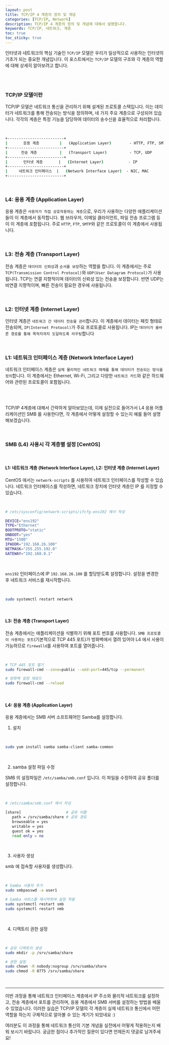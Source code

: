 ```yaml
---
layout: post
title: TCP/IP 4 계층의 정의 및 개념
categories: [TCP/IP, Network]
description: TCP/IP 4 계층의 정의 및 개념에 대해서 설명합니다.
keywords: TCP/IP, 네트워크, 계층
toc: true
toc_sticky: true
---
```



인터넷과 네트워크의 핵심 기술인 `TCP/IP` 모델은 우리가 일상적으로 사용하는 인터넷의 기초가 되는 중요한 개념입니다. 
이 포스트에서는 `TCP/IP` 모델의 구조와 각 계층의 역할에 대해 상세히 알아보려고 합니다. 


<br>
<br>


### TCP/IP 모델이란

TCP/IP 모델은 네트워크 통신을 관리하기 위해 설계된 프로토콜 스택입니다. 이는 데이터가 네트워크를 통해 전송되는 방식을 정의하며, 네 가지 주요 계층으로 구성되어 있습니다. 각각의 계층은 특정 기능을 담당하여 데이터의 송수신을 효율적으로 처리합니다.

<br>

```sh
+-------------------------+
|       응용 계층         |   (Application Layer)        - HTTP, FTP, SMTP
+-------------------------+
|      전송 계층          |   (Transport Layer)          - TCP, UDP
+-------------------------+
|       인터넷 계층       |   (Internet Layer)           - IP
+-------------------------+
|     네트워크 인터페이스  |   (Network Interface Layer)  - NIC, MAC
+-------------------------+
```


<br>


### L4: 응용 계층 (Application Layer)

응용 계층은 `사용자가 직접 상호작용하는 계층`으로, 우리가 사용하는 다양한 애플리케이션들이 이 계층에서 동작합니다.
웹 브라우저, 이메일 클라이언트, 파일 전송 프로그램 등이 이 계층에 포함됩니다. 주로 `HTTP`, `FTP`, `SMTP`와 같은 프로토콜이 이 계층에서 사용됩니다.


<br>


### L3: 전송 계층 (Transport Layer)

전송 계층은 `데이터의 신뢰성`과 `순서를 보장`하는 역할을 합니다. 이 계층에서는 주로 `TCP(Transmission Control Protocol)`와 `UDP(User Datagram Protocol)`가 사용됩니다. 
TCP는 연결 지향적이며 데이터의 신뢰성 있는 전송을 보장합니다. 반면 UDP는 비연결 지향적이며, 빠른 전송이 필요한 경우에 사용됩니다.


<br>

### L2: 인터넷 계층 (Internet Layer)

인터넷 계층은 `네트워크 간 데이터 전송을 관리`합니다. 이 계층에서 데이터는 패킷 형태로 전송되며, `IP(Internet Protocol)`가 주요 프로토콜로 사용됩니다. 
IP는 `데이터가 올바른 경로를 통해 목적지까지 도달하도록 라우팅`합니다

<br>

### L1: 네트워크 인터페이스 계층 (Network Interface Layer)

네트워크 인터페이스 계층은 `실제 물리적인 네트워크 매체를 통해 데이터가 전송되는 방식을 정의`합니다. 이 계층에서는 Ethernet, Wi-Fi, 그리고 다양한 `네트워크 카드`와 같은 하드웨어와 관련된 프로토콜이 포함됩니다.


<br><br>

TCP/IP 4계층에 대해서 간략하게 알아보았는데, 이제 실전으로 들어가서 L4 응용 어플리케이션인 SMB 를 사용한다면, 각 계층에서 어떻게 설정할 수 있는지 예를 들어 설명해보겠습니다.

<br>

### SMB (L4) 사용시 각 계층별 설정 [CentOS]

<br>

#### L1: 네트워크 계층 (Network Interface Layer), L2: 인터넷 계층 (Internet Layer)

CentOS 에서는 `network-scripts` 를 사용하여 네트워크 인터페이스를 작성할 수 있습니다. 네트워크 인터페이스를 작성하면, 네트워크 장치에 인터넷 계층인 IP 를 지정할 수 있습니다.

<br>

```sh
# /etc/sysconfig/network-scripts/ifcfg-ens192 에서 작성

DEVICE="ens192"
TYPE="Ethernet"
BOOTPROTO="static"
ONBOOT="yes"
MTU="1500"
IPADDR="192.168.26.100"
NETMASK="255.255.192.0"
GATEWAY="192.168.0.1"
```

<br>

`ens192` 인터페이스에 IP `192.168.26.100` 를 할당받도록 설정합니다. 설정을 변경한 후 네트워크 서비스를 재시작합니다. 

<br>

```sh
sudo systemctl restart network
```

<br>

#### L3: 전송 계층 (Transport Layer)

전송 계층에서는 애플리케이션을 식별하기 위해 포트 번호를 사용합니다. `SMB 프로토콜이 사용하는 포트`(기본적으로 TCP 445 포트)가 방화벽에서 열려 있어야 L4 에서 사용이 가능하므로 `firewalld`를 사용하여 포트를 열어줍니다.

<br>

```sh
# TCP 445 포트 열기
sudo firewall-cmd --zone=public --add-port=445/tcp --permanent

# 방화벽 설정 재로드
sudo firewall-cmd --reload
```

<br>

#### L4: 응용 계층 (Application Layer)

응용 계층에서는 SMB 서버 소프트웨어인 Samba를 설정합니다.

1. 설치 

<br>

```sh
sudo yum install samba samba-client samba-common
```

<br>

2. samba 설정 파일 수정

SMB 의 설정파일은 `/etc/samba/smb.conf` 입니다. 이 파일을 수정하여 공유 폴더를 설정합니다.

<br>

```sh
# /etc/samba/smb.conf 에서 작성

[share]                    # 공유 이름
   path = /srv/samba/share # 공유 경로 
   browseable = yes
   writable = yes
   guest ok = yes
   read only = no
```

<br>

3. 사용자 생성

smb 에 접속할 사용자를 생성합니다. 

<br>

```sh
# Samba 사용자 추가
sudo smbpasswd -a user1

# Samba 서비스를 재시작하여 설정 적용
sudo systemctl restart smb
sudo systemctl restart nmb
```

<br>

4. 디렉토리 권한 설정

<br>

```sh
# 공유 디렉토리 생성
sudo mkdir -p /srv/samba/share

# 권한 설정
sudo chown -R nobody:nogroup /srv/samba/share
sudo chmod -R 0775 /srv/samba/share
```

<br>

---

이번 과정을 통해 네트워크 인터페이스 계층에서 IP 주소와 물리적 네트워크를 설정하고, 전송 계층에서 포트를 관리하며, 응용 계층에서 SMB 서버를 설정하는 방법을 배울 수 있었습니다. 이러한 실습은 TCP/IP 모델의 각 계층이 실제 네트워크 통신에서 어떤 역할을 하는지 구체적으로 알아볼 수 있는 계기가 되었네요 :)

여러분도 이 과정을 통해 네트워크 통신의 기본 개념을 실전에서 어떻게 적용하는지 배워 보시기 바랍니다. 궁금한 점이나 추가적인 질문이 있다면 언제든지 댓글로 남겨주세요!